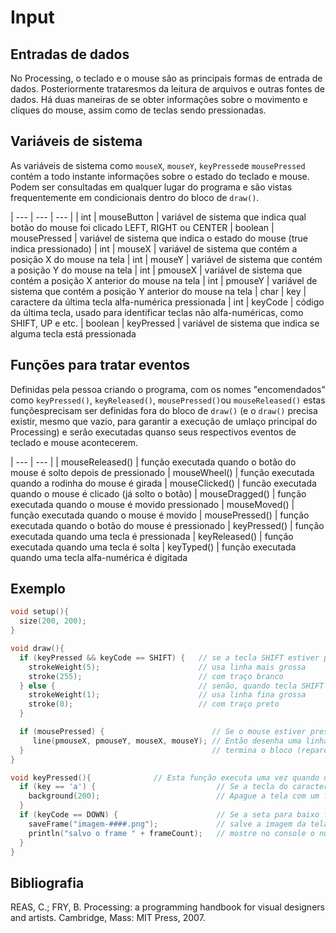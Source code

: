 # Input

## Entradas de dados

No Processing, o teclado e o mouse são as principais formas de entrada de dados. Posteriormente trataresmos da leitura de arquivos e outras fontes de dados. Há duas maneiras de se obter informações sobre o movimento e cliques do mouse, assim como de teclas sendo pressionadas. 

## Variáveis de sistema 

As variáveis de sistema como `mouseX`, `mouseY`, `keyPressed`e `mousePressed` contém a todo instante informações sobre o estado do teclado e mouse. Podem ser consultadas em qualquer lugar do programa e são vistas frequentemente em condicionais dentro do bloco de `draw()`.

| --- | --- | --- |
| int | mouseButton     |  variável de sistema que indica qual botão do mouse foi clicado LEFT, RIGHT ou CENTER
| boolean | mousePressed    |  variável de sistema que indica o estado do mouse (true indica pressionado)
| int | mouseX          |  variável de sistema que contém a posição X do mouse na tela 
| int | mouseY          |  variável de sistema que contém a posição Y do mouse na tela
| int | pmouseX         |  variável de sistema que contém a posição X anterior do mouse na tela
| int | pmouseY         |  variável de sistema que contém a posição Y anterior do mouse na tela
| char | key           |  caractere da última tecla alfa-numérica pressionada
| int | keyCode       |  código da última tecla, usado para identificar teclas não alfa-numéricas, como SHIFT, UP e etc.
| boolean | keyPressed    |  variável de sistema que indica se alguma tecla está pressionada

## Funções para tratar eventos

Definidas pela pessoa criando o programa, com os nomes "encomendados" como `keyPressed()`, `keyReleased()`, `mousePressed()`ou `mouseReleased()` estas funçõesprecisam ser definidas fora do bloco de `draw()` (e o `draw()` precisa existir, mesmo que vazio, para garantir a execução de umlaço principal do Processing) e serão executadas quanso seus respectivos eventos de teclado e mouse acontecerem.

| --- | --- |
| mouseReleased() |  função executada quando o botão do mouse é solto depois de pressionado
| mouseWheel()    |  função executada quando a rodinha do mouse é girada
| mouseClicked()  |  funcão executada quando o mouse é clicado (já solto o botão)
| mouseDragged()  |  função executada quando o mouse é movido pressionado
| mouseMoved()    |  função executada quando o mouse é movido
| mousePressed()  |  função executada quando o botão do mouse é pressionado
| keyPressed()  |  função executada quando uma tecla é pressionada
| keyReleased() |  função executada quando uma tecla é solta
| keyTyped()    |  função executada quando uma tecla alfa-numérica é digitada


## Exemplo

<!-- [exemplo1](/assets/imagens/condicional1.png) -->

``` pde
void setup(){
  size(200, 200);
}

void draw(){
  if (keyPressed && keyCode == SHIFT) {   // se a tecla SHIFT estiver pressonada
    strokeWeight(5);                      // usa linha mais grossa 
    stroke(255);                          // com traço branco
  } else {                                // senão, quando tecla SHIFT não estiver pressonada
    strokeWeight(1);                      // usa linha fina grossa
    stroke(0);                            // com traço preto
  }

  if (mousePressed) {                        // Se o mouse estiver pressionado
     line(pmouseX, pmouseY, mouseX, mouseY); // Então desenha uma linha da posição anterior do mouse até a atual
  }                                          // termina o bloco (repare que no faz nada se o mouse estiver solto)
}

void keyPressed(){              // Esta função executa uma vez quando uma tecla é pressionada
  if (key == 'a') {                           // Se a tecla do caractere 'a' foi a última pressionada
    background(200);                          // Apague a tela com um fundo cinza (só executa sob as condições acima)
  }
  if (keyCode == DOWN) {                      // Se a seta para baixo foi precionada
    saveFrame("imagem-####.png");             // salve a imagem da tela de pintura em um arquivo PNG 
    println("salvo o frame " + frameCount);   // mostre no console o número do frame
  }  
}
```


## Bibliografia

REAS, C.; FRY, B. Processing: a programming handbook for visual designers and artists. Cambridge, Mass: MIT Press, 2007.
